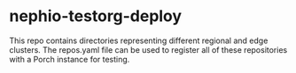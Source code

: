 # nephio-testorg-deploy

This repo contains directories representing different regional and edge
clusters. The repos.yaml file can be used to register all of these repositories
with a Porch instance for testing.
